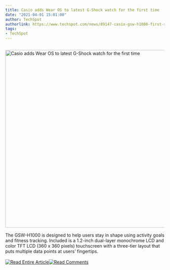 ```yaml
---
title: Casio adds Wear OS to latest G-Shock watch for the first time
date: "2021-04-01 15:01:00"
author: TechSpot
authorlink: https://www.techspot.com/news/89147-casio-gsw-h1000-first-smartwatch-wear-os.html
tags:
- TechSpot
---
```

<a href="https://www.techspot.com/news/89147-casio-gsw-h1000-first-smartwatch-wear-os.html" target="_blank"><img src="https://static.techspot.com/images2/news/ts3_thumbs/2021/04/2021-04-01-ts3_thumbs-117.jpg" width="800" height="560" style="padding: 15px 0" title="Casio adds Wear OS to latest G-Shock watch for the first time" /></a><br />The GSW-H1000 is designed to help users stay in shape using activity goals and fitness tracking. Included is a 1.2-inch dual-layer monochrome LCD and color TFT LCD (360 x 360 pixels) touchscreen with a three-tier layout that puts multiple data points at users’ fingertips.<br /><br /><a href="https://www.techspot.com/news/89147-casio-gsw-h1000-first-smartwatch-wear-os.html"><img src="https://static.techspot.com/images/rss/rss_buttons_01.png" border="0" alt="Read Entire Article" /></a><a href="https://www.techspot.com/news/89147-casio-gsw-h1000-first-smartwatch-wear-os.html#comments"><img src="https://static.techspot.com/images/rss/rss_buttons_02.png" border="0" alt="Read Comments" /></a><br /><br />